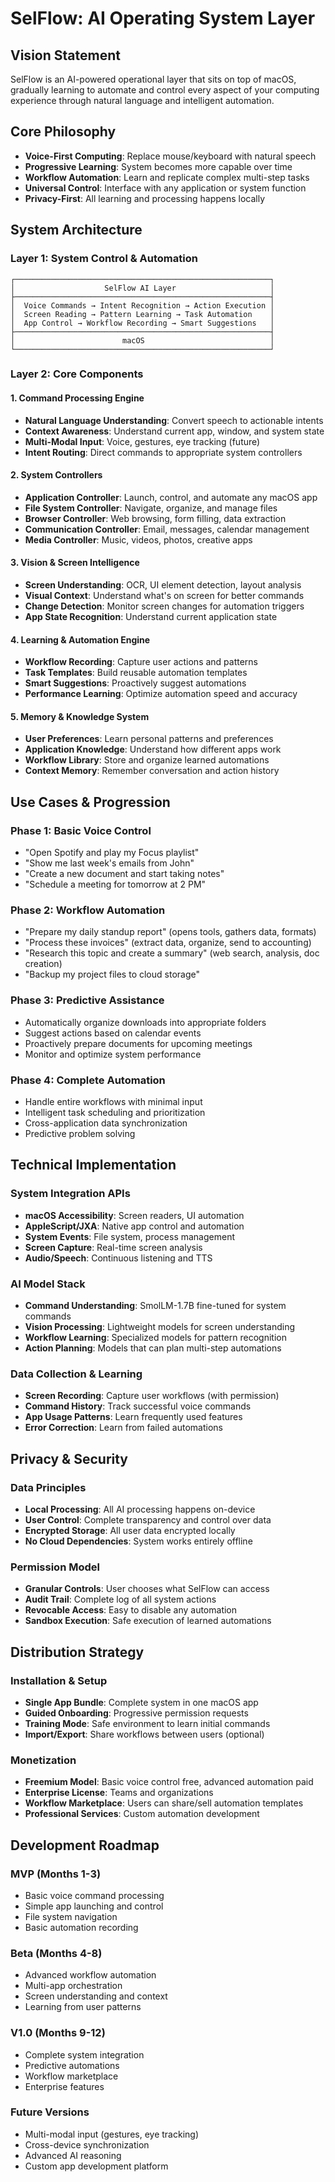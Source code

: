 # SelFlow: AI Operating System Layer

## Vision Statement
SelFlow is an AI-powered operational layer that sits on top of macOS, gradually learning to automate and control every aspect of your computing experience through natural language and intelligent automation.

## Core Philosophy
- **Voice-First Computing**: Replace mouse/keyboard with natural speech
- **Progressive Learning**: System becomes more capable over time
- **Workflow Automation**: Learn and replicate complex multi-step tasks
- **Universal Control**: Interface with any application or system function
- **Privacy-First**: All learning and processing happens locally

## System Architecture

### Layer 1: System Control & Automation
```
┌─────────────────────────────────────────────────────────┐
│                    SelFlow AI Layer                     │
├─────────────────────────────────────────────────────────┤
│  Voice Commands → Intent Recognition → Action Execution │
│  Screen Reading → Pattern Learning → Task Automation    │
│  App Control → Workflow Recording → Smart Suggestions   │
├─────────────────────────────────────────────────────────┤
│                        macOS                            │
└─────────────────────────────────────────────────────────┘
```

### Layer 2: Core Components

#### **1. Command Processing Engine**
- **Natural Language Understanding**: Convert speech to actionable intents
- **Context Awareness**: Understand current app, window, and system state
- **Multi-Modal Input**: Voice, gestures, eye tracking (future)
- **Intent Routing**: Direct commands to appropriate system controllers

#### **2. System Controllers**
- **Application Controller**: Launch, control, and automate any macOS app
- **File System Controller**: Navigate, organize, and manage files
- **Browser Controller**: Web browsing, form filling, data extraction
- **Communication Controller**: Email, messages, calendar management
- **Media Controller**: Music, videos, photos, creative apps

#### **3. Vision & Screen Intelligence**
- **Screen Understanding**: OCR, UI element detection, layout analysis
- **Visual Context**: Understand what's on screen for better commands
- **Change Detection**: Monitor screen changes for automation triggers
- **App State Recognition**: Understand current application state

#### **4. Learning & Automation Engine**
- **Workflow Recording**: Capture user actions and patterns
- **Task Templates**: Build reusable automation templates
- **Smart Suggestions**: Proactively suggest automations
- **Performance Learning**: Optimize automation speed and accuracy

#### **5. Memory & Knowledge System**
- **User Preferences**: Learn personal patterns and preferences
- **Application Knowledge**: Understand how different apps work
- **Workflow Library**: Store and organize learned automations
- **Context Memory**: Remember conversation and action history

## Use Cases & Progression

### **Phase 1: Basic Voice Control**
- "Open Spotify and play my Focus playlist"
- "Show me last week's emails from John"
- "Create a new document and start taking notes"
- "Schedule a meeting for tomorrow at 2 PM"

### **Phase 2: Workflow Automation**
- "Prepare my daily standup report" (opens tools, gathers data, formats)
- "Process these invoices" (extract data, organize, send to accounting)
- "Research this topic and create a summary" (web search, analysis, doc creation)
- "Backup my project files to cloud storage"

### **Phase 3: Predictive Assistance**
- Automatically organize downloads into appropriate folders
- Suggest actions based on calendar events
- Proactively prepare documents for upcoming meetings
- Monitor and optimize system performance

### **Phase 4: Complete Automation**
- Handle entire workflows with minimal input
- Intelligent task scheduling and prioritization
- Cross-application data synchronization
- Predictive problem solving

## Technical Implementation

### **System Integration APIs**
- **macOS Accessibility**: Screen readers, UI automation
- **AppleScript/JXA**: Native app control and automation
- **System Events**: File system, process management
- **Screen Capture**: Real-time screen analysis
- **Audio/Speech**: Continuous listening and TTS

### **AI Model Stack**
- **Command Understanding**: SmolLM-1.7B fine-tuned for system commands
- **Vision Processing**: Lightweight models for screen understanding
- **Workflow Learning**: Specialized models for pattern recognition
- **Action Planning**: Models that can plan multi-step automations

### **Data Collection & Learning**
- **Screen Recording**: Capture user workflows (with permission)
- **Command History**: Track successful voice commands
- **App Usage Patterns**: Learn frequently used features
- **Error Correction**: Learn from failed automations

## Privacy & Security

### **Data Principles**
- **Local Processing**: All AI processing happens on-device
- **User Control**: Complete transparency and control over data
- **Encrypted Storage**: All user data encrypted locally
- **No Cloud Dependencies**: System works entirely offline

### **Permission Model**
- **Granular Controls**: User chooses what SelFlow can access
- **Audit Trail**: Complete log of all system actions
- **Revocable Access**: Easy to disable any automation
- **Sandbox Execution**: Safe execution of learned automations

## Distribution Strategy

### **Installation & Setup**
- **Single App Bundle**: Complete system in one macOS app
- **Guided Onboarding**: Progressive permission requests
- **Training Mode**: Safe environment to learn initial commands
- **Import/Export**: Share workflows between users (optional)

### **Monetization**
- **Freemium Model**: Basic voice control free, advanced automation paid
- **Enterprise License**: Teams and organizations
- **Workflow Marketplace**: Users can share/sell automation templates
- **Professional Services**: Custom automation development

## Development Roadmap

### **MVP (Months 1-3)**
- Basic voice command processing
- Simple app launching and control
- File system navigation
- Basic automation recording

### **Beta (Months 4-8)**
- Advanced workflow automation
- Multi-app orchestration
- Screen understanding and context
- Learning from user patterns

### **V1.0 (Months 9-12)**
- Complete system integration
- Predictive automations
- Workflow marketplace
- Enterprise features

### **Future Versions**
- Multi-modal input (gestures, eye tracking)
- Cross-device synchronization
- Advanced AI reasoning
- Custom app development platform 